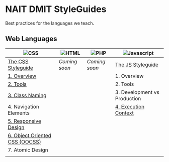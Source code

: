 NAIT DMIT StyleGuides
=====================

Best practices for the languages we teach.

## Web Languages

|                ![CSS](https://raw.github.com/nait-dmit/styleguides/master/assets/icons/css-med.png)               | ![HTML](https://raw.github.com/nait-dmit/styleguides/master/assets/icons/html-med.png) | ![PHP](https://raw.github.com/nait-dmit/styleguides/master/assets/icons/php-med.png) | ![Javascript](https://raw.github.com/nait-dmit/styleguides/master/assets/icons/js-med.png)              |
| ----------------------------------------------------------------------------------------------------------------- | -------------------------------------------------------------------------------------- | ------------------------------------------------------------------------------------ | --------------------------------------------------------------------------------------------------------|
| [The CSS Styleguide](https://github.com/nait-dmit/styleguides/tree/master/css)                                    | _Coming soon_                                                                          |  _Coming soon_                                                                       | [The JS Styleguide](https://github.com/nait-dmit/styleguides/tree/master/js)                            |
| [1. Overview](https://github.com/nait-dmit/styleguides/tree/master/css/overview.md)                               |                                                                                        |                                                                                      | 1. Overview                                                                                             |
| [2. Tools](https://github.com/nait-dmit/styleguides/tree/master/css/tools.md)                                     |                                                                                        |                                                                                      | 2. Tools                                                                                                |
| [3. Class Naming](https://github.com/nait-dmit/styleguides/tree/master/css/class-naming.md)                       |                                                                                        |                                                                                      | 3. Development vs Production                                                                            |
| 4. Navigation Elements                                                                                            |                                                                                        |                                                                                      | [4. Execution Context](https://github.com/nait-dmit/styleguides/tree/master/js/execution-context.md)    |
| [5. Responsive Design](https://github.com/nait-dmit/styleguides/tree/master/css/responsive-design.md)             |                                                                                        |                                                                                      |                                                                                                         |
| [6. Object Oriented CSS (OOCSS)](https://github.com/nait-dmit/styleguides/tree/master/css/object-oriented-css.md) |                                                                                        |                                                                                      |                                                                                                         |
| 7. Atomic Design                                                                                                  |                                                                                        |                                                                                      |                                                                                                         |
|                                                                                                                   |                                                                                        |                                                                                      |                                                                                                         |
